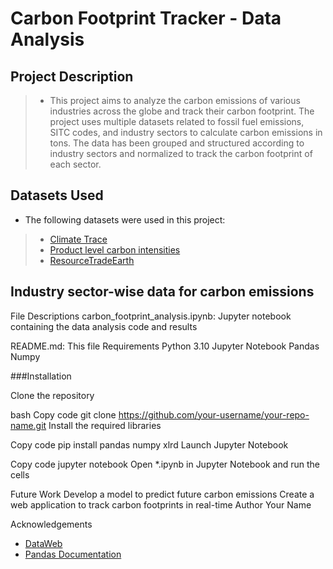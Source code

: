 # Carbon Footprint Tracker - Data Analysis

## Project Description
> - This project aims to analyze the carbon emissions of various industries across the globe and track their carbon footprint. The project uses multiple datasets related to fossil fuel emissions, SITC codes, and industry sectors to calculate carbon emissions in tons. The data has been grouped and structured according to industry sectors and normalized to track the carbon footprint of each sector.

## Datasets Used
- The following datasets were used in this project:

> - [Climate Trace](https://climatetrace.org/downloads)
> - [Product level carbon intensities](https://www.lse.ac.uk/granthaminstitute/wp-content/uploads/2015/11/productlevelembodiedCO2_Sato2014EE.xls)
> - [ResourceTradeEarth](https://resourcetrade.earth/)

## Industry sector-wise data for carbon emissions

File Descriptions
carbon_footprint_analysis.ipynb: Jupyter notebook containing the data analysis code and results

README.md: This file Requirements
Python 3.10
Jupyter Notebook
Pandas
Numpy

###Installation

Clone the repository

bash
Copy code
git clone https://github.com/your-username/your-repo-name.git
Install the required libraries

Copy code
pip install pandas numpy xlrd
Launch Jupyter Notebook

Copy code
jupyter notebook
Open *.ipynb in Jupyter Notebook and run the cells

Future Work
Develop a model to predict future carbon emissions
Create a web application to track carbon footprints in real-time
Author
Your Name

Acknowledgements
- [DataWeb](https://dataweb.usitc.gov/classification/commodity-description/SITC/2)
- [Pandas Documentation](https://pandas.pydata.org/docs/)




